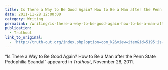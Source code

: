 ```yaml
---
title: Is There a Way to Be Good Again? How to Be a Man after the Penn State Pedophilia Scandal
date: 2011-11-28 12:00:00
category: Writing
permalink: /writing/is-there-a-way-to-be-good-again-how-to-be-a-man-after-the-penn-state-pedophilia-scandal/
publication:
  - Truthout
link_to_original:
  - 'http://truth-out.org/index.php?option=com_k2&view=item&id=5195:is-there-a-way-to-be-good-again-how-to-be-a-man-after-the-penn-state-pedophilia-scandal'
---
```

“Is There a Way to Be Good Again? How to Be a Man after the Penn State Pedophilia Scandal” appeared in <em>Truthout</em>, November 28, 2011.
